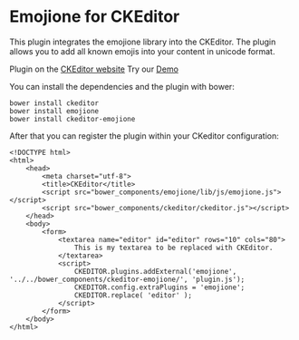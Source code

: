 # Emojione for CKEditor

This plugin integrates the emojione library into the CKEditor. The plugin allows you to add all known emojis into your content in unicode format.

Plugin on the [CKEditor website](http://ckeditor.com/addon/emojione)
Try our [Demo](http://ckeditor-emojione-demo.braune-digital.com)

You can install the dependencies and the plugin with bower:

```
bower install ckeditor
bower install emojione
bower install ckeditor-emojione
```

After that you can register the plugin within your CKeditor configuration:

```
<!DOCTYPE html>
<html>
    <head>
        <meta charset="utf-8">
        <title>CKEditor</title>
        <script src="bower_components/emojione/lib/js/emojione.js"></script>
        <script src="bower_components/ckeditor/ckeditor.js"></script>
    </head>
    <body>
        <form>
            <textarea name="editor" id="editor" rows="10" cols="80">
                This is my textarea to be replaced with CKEditor.
            </textarea>
            <script>
                CKEDITOR.plugins.addExternal('emojione', '../../bower_components/ckeditor-emojione/', 'plugin.js');
                CKEDITOR.config.extraPlugins = 'emojione';
                CKEDITOR.replace( 'editor' );
            </script>
        </form>
    </body>
</html>
```

